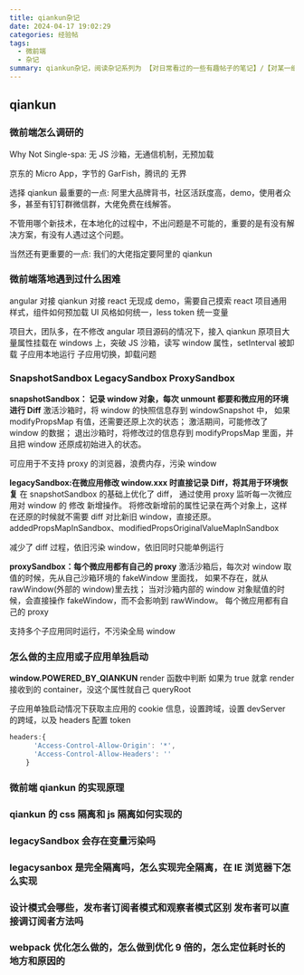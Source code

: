 ```yaml
---
title: qiankun杂记
date: 2024-04-17 19:02:29
categories: 经验帖
tags:
  - 微前端
  - 杂记
summary: qiankun杂记，阅读杂记系列为 【对日常看过的一些有趣帖子的笔记】/【对某一细节进行搜索深入了解后的分析】/【对某一技术原理架构分析后的脑图】，总贴记录 待研究的知识点 及 小知识点，分贴记录大知识点
---
```


## qiankun

### 微前端怎么调研的

Why Not Single-spa: 无 JS 沙箱，无通信机制，无预加载

京东的 Micro App，字节的 GarFish，腾讯的 无界

选择 qiankun 最重要的一点: 阿里大品牌背书，社区活跃度高，demo，使用者众多，甚至有钉钉群微信群，大佬免费在线解答。

不管用哪个新技术，在本地化的过程中，不出问题是不可能的，重要的是有没有解决方案，有没有人遇过这个问题。

当然还有更重要的一点: 我们的大佬指定要阿里的 qiankun

### 微前端落地遇到过什么困难

angular 对接 qiankun 对接 react 无现成 demo，需要自己摸索
react 项目通用样式，组件如何预加载
UI 风格如何统一，less token 统一变量

项目大，团队多，在不修改 angular 项目源码的情况下，接入 qiankun
原项目大量属性挂载在 windows 上，突破 JS 沙箱，读写 window 属性，setInterval 被卸载
子应用本地运行
子应用切换，卸载问题

### SnapshotSandbox LegacySandbox ProxySandbox

**snapshotSandbox： 记录 window 对象，每次 unmount 都要和微应用的环境进行 Diff**
激活沙箱时，将 window 的快照信息存到 windowSnapshot 中，
如果 modifyPropsMap 有值，还需要还原上次的状态；
激活期间，可能修改了 window 的数据；
退出沙箱时，将修改过的信息存到 modifyPropsMap 里面，并且把 window 还原成初始进入的状态。

可应用于不支持 proxy 的浏览器，浪费内存，污染 window

**legacySandbox:在微应用修改 window.xxx 时直接记录 Diff，将其用于环境恢复**
在 snapshotSandbox 的基础上优化了 diff，
通过使用 proxy 监听每一次微应用对 window 的 修改 新增操作。
将修改新增前的属性记录在两个对象上，这样在还原的时候就不需要 diff 对比新旧 window，直接还原。
addedPropsMapInSandbox、modifiedPropsOriginalValueMapInSandbox

减少了 diff 过程，依旧污染 window，依旧同时只能单例运行

**proxySandbox：每个微应用都有自己的 proxy**
激活沙箱后，每次对 window 取值的时候，先从自己沙箱环境的 fakeWindow 里面找，
如果不存在，就从 rawWindow(外部的 window)里去找；
当对沙箱内部的 window 对象赋值的时候，会直接操作 fakeWindow，而不会影响到 rawWindow。
每个微应用都有自己的 proxy

支持多个子应用同时运行，不污染全局 window

### 怎么做的主应用或子应用单独启动

**window.POWERED_BY_QIANKUN**
render 函数中判断 如果为 true 就拿 render 接收到的 container，没这个属性就自己 queryRoot

子应用单独启动情况下获取主应用的 cookie 信息，设置跨域，设置 devServer 的跨域，以及 headers 配置 token

```js
headers:{
      'Access-Control-Allow-Origin': '*',
      'Access-Control-Allow-Headers': ''
    }
```

### 微前端 qiankun 的实现原理

### qiankun 的 css 隔离和 js 隔离如何实现的

### legacySandbox 会存在变量污染吗

### legacysanbox 是完全隔离吗，怎么实现完全隔离，在 IE 浏览器下怎么实现

### 设计模式会哪些，发布者订阅者模式和观察者模式区别 发布者可以直接调订阅者方法吗

### webpack 优化怎么做的，怎么做到优化 9 倍的，怎么定位耗时长的地方和原因的
